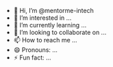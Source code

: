 - 👋 Hi, I’m @mentorme-intech
- 👀 I’m interested in ...
- 🌱 I’m currently learning ...
- 💞️ I’m looking to collaborate on ...
- 📫 How to reach me ...
- 😄 Pronouns: ...
- ⚡ Fun fact: ...

<!---
mentorme-intech/mentorme-intech is a ✨ special ✨ repository because its `README.md` (this file) appears on your GitHub profile.
You can click the Preview link to take a look at your changes.
--->
